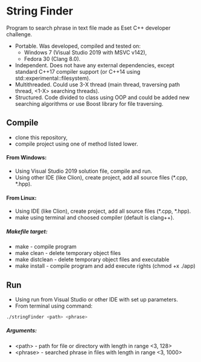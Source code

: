# String Finder   

Program to search phrase in text file made as Eset C++ developer challenge.   

* Portable. Was developed, compiled and tested on:
  * Windows 7 (Visual Studio 2019 with MSVC v142),
  * Fedora 30 (Clang 8.0).
* Independent. Does not have any external dependencies, except standard C\++17 compiler support (or C++14 using std\::experimental\::filesystem).
* Multithreaded. Could use 3-X thread (main thread, traversing path thread, <1-X> searching threads).   
* Structured. Code divided to class using OOP and could be added new searching algorithms or use Boost library for file traversing.

## Compile
- clone this repository,
- compile project using one of method listed lower.

#### From Windows:
* Using Visual Studio 2019 solution file, compile and run.
* Using other IDE (like Clion), create project, add all source files (\*.cpp, \*.hpp).

#### From Linux:
* Using IDE (like Clion), create project, add all source files (\*.cpp, \*.hpp).
* make using terminal and choosed compiler (default is clang++).

##### Makefile target:
- make - compile program
- make clean - delete temporary object files
- make distclean - delete temporary object files and executable 
- make install - compile program and add execute rights (chmod +x ./app)

## Run
- Using run from Visual Studio or other IDE with set up parameters.
- From terminal using command:

```bash
./stringFinder <path> <phrase>
```

##### Arguments:
- \<path> - path for file or directory with length in range \<3, 128>  
- \<phrase> - searched phrase in files with length in range \<3, 1000>  

